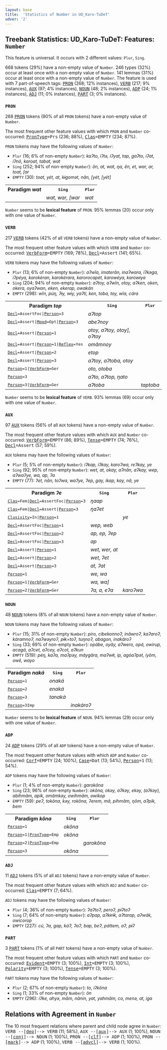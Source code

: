 ```yaml
---
layout: base
title:  'Statistics of Number in UD_Karo-TuDeT'
udver: '2'
---
```


## Treebank Statistics: UD_Karo-TuDeT: Features: `Number`

This feature is universal.
It occurs with 2 different values: `Plur`, `Sing`.

668 tokens (29%) have a non-empty value of `Number`.
246 types (32%) occur at least once with a non-empty value of `Number`.
141 lemmas (31%) occur at least once with a non-empty value of `Number`.
The feature is used with 7 part-of-speech tags: <tt><a href="arr_tudet-pos-PRON.html">PRON</a></tt> (268; 12% instances), <tt><a href="arr_tudet-pos-VERB.html">VERB</a></tt> (217; 9% instances), <tt><a href="arr_tudet-pos-AUX.html">AUX</a></tt> (97; 4% instances), <tt><a href="arr_tudet-pos-NOUN.html">NOUN</a></tt> (48; 2% instances), <tt><a href="arr_tudet-pos-ADP.html">ADP</a></tt> (24; 1% instances), <tt><a href="arr_tudet-pos-ADJ.html">ADJ</a></tt> (11; 0% instances), <tt><a href="arr_tudet-pos-PART.html">PART</a></tt> (3; 0% instances).

### `PRON`

268 <tt><a href="arr_tudet-pos-PRON.html">PRON</a></tt> tokens (90% of all `PRON` tokens) have a non-empty value of `Number`.

The most frequent other feature values with which `PRON` and `Number` co-occurred: <tt><a href="arr_tudet-feat-PronType.html">PronType</a></tt><tt>=Prs</tt> (236; 88%), <tt><a href="arr_tudet-feat-Clas.html">Clas</a></tt><tt>=EMPTY</tt> (234; 87%).

`PRON` tokens may have the following values of `Number`:

* `Plur` (16; 6% of non-empty `Number`): <em>kaʔto, iʔtə, iʔyat, tap, gaʔto, iʔat, iʔnõ, karoat, tabat, wat</em>
* `Sing` (252; 94% of non-empty `Number`): <em>õn, at, wat, ŋa, ẽn, et, war, ar, toat, [ar</em>
* `EMPTY` (30): <em>toat, yét, at, kɨgomət, nãn, [yét, [yét]</em>

<table>
  <tr><th>Paradigm <i>wat</i></th><th><tt>Sing</tt></th><th><tt>Plur</tt></th></tr>
  <tr><td><tt></tt></td><td><em>wat, war, [war</em></td><td><em>wat</em></td></tr>
</table>

`Number` seems to be **lexical feature** of `PRON`. 95% lemmas (20) occur only with one value of `Number`.

### `VERB`

217 <tt><a href="arr_tudet-pos-VERB.html">VERB</a></tt> tokens (42% of all `VERB` tokens) have a non-empty value of `Number`.

The most frequent other feature values with which `VERB` and `Number` co-occurred: <tt><a href="arr_tudet-feat-VerbForm.html">VerbForm</a></tt><tt>=EMPTY</tt> (169; 78%), <tt><a href="arr_tudet-feat-Decl.html">Decl</a></tt><tt>=Assert</tt> (141; 65%).

`VERB` tokens may have the following values of `Number`:

* `Plur` (13; 6% of non-empty `Number`): <em>aʔwĩa, imaterãn, inaʔwara, iʔkəga, iʔpéya, karokéran, karokérara, karorocapét, karowéya, karowɨya</em>
* `Sing` (204; 94% of non-empty `Number`): <em>aʔtoy, aʔwĩn, otoy, aʔken, oken, okera, oyaʔwan, eken, ekerap, owakán</em>
* `EMPTY` (298): <em>wĩn, púŋ, ʔɨy, wɨy, yaʔti, ken, toba, toy, wĩa, cára</em>

<table>
  <tr><th>Paradigm <i>top</i></th><th><tt>Sing</tt></th><th><tt>Plur</tt></th></tr>
  <tr><td><tt><tt><a href="arr_tudet-feat-Decl.html">Decl</a></tt><tt>=AssertFoc</tt>|<tt><a href="arr_tudet-feat-Person.html">Person</a></tt><tt>=3</tt></tt></td><td><em>aʔtop</em></td><td></td></tr>
  <tr><td><tt><tt><a href="arr_tudet-feat-Decl.html">Decl</a></tt><tt>=Assert</tt>|<tt><a href="arr_tudet-feat-Mood.html">Mood</a></tt><tt>=Opt</tt>|<tt><a href="arr_tudet-feat-Person.html">Person</a></tt><tt>=3</tt></tt></td><td><em>abeʔnoy</em></td><td></td></tr>
  <tr><td><tt><tt><a href="arr_tudet-feat-Decl.html">Decl</a></tt><tt>=Assert</tt>|<tt><a href="arr_tudet-feat-Person.html">Person</a></tt><tt>=1</tt></tt></td><td><em>otoy, aʔtoy, otoy], oʔtoy</em></td><td></td></tr>
  <tr><td><tt><tt><a href="arr_tudet-feat-Decl.html">Decl</a></tt><tt>=Assert</tt>|<tt><a href="arr_tudet-feat-Person.html">Person</a></tt><tt>=1</tt>|<tt><a href="arr_tudet-feat-Reflex.html">Reflex</a></tt><tt>=Yes</tt></tt></td><td><em>omãmnoy</em></td><td></td></tr>
  <tr><td><tt><tt><a href="arr_tudet-feat-Decl.html">Decl</a></tt><tt>=Assert</tt>|<tt><a href="arr_tudet-feat-Person.html">Person</a></tt><tt>=2</tt></tt></td><td><em>etop</em></td><td></td></tr>
  <tr><td><tt><tt><a href="arr_tudet-feat-Decl.html">Decl</a></tt><tt>=Assert</tt>|<tt><a href="arr_tudet-feat-Person.html">Person</a></tt><tt>=3</tt></tt></td><td><em>aʔtoy, aʔtoba, otoy</em></td><td></td></tr>
  <tr><td><tt><tt><a href="arr_tudet-feat-Person.html">Person</a></tt><tt>=1</tt>|<tt><a href="arr_tudet-feat-VerbForm.html">VerbForm</a></tt><tt>=Ger</tt></tt></td><td><em>oto, otoba</em></td><td></td></tr>
  <tr><td><tt><tt><a href="arr_tudet-feat-Person.html">Person</a></tt><tt>=3</tt></tt></td><td><em>aʔto, aʔtop, ŋato</em></td><td></td></tr>
  <tr><td><tt><tt><a href="arr_tudet-feat-Person.html">Person</a></tt><tt>=3</tt>|<tt><a href="arr_tudet-feat-VerbForm.html">VerbForm</a></tt><tt>=Ger</tt></tt></td><td><em>aʔtoba</em></td><td><em>taptoba</em></td></tr>
</table>

`Number` seems to be **lexical feature** of `VERB`. 93% lemmas (69) occur only with one value of `Number`.

### `AUX`

97 <tt><a href="arr_tudet-pos-AUX.html">AUX</a></tt> tokens (56% of all `AUX` tokens) have a non-empty value of `Number`.

The most frequent other feature values with which `AUX` and `Number` co-occurred: <tt><a href="arr_tudet-feat-VerbForm.html">VerbForm</a></tt><tt>=EMPTY</tt> (86; 89%), <tt><a href="arr_tudet-feat-Tense.html">Tense</a></tt><tt>=EMPTY</tt> (74; 76%), <tt><a href="arr_tudet-feat-Decl.html">Decl</a></tt><tt>=Assert</tt> (57; 59%).

`AUX` tokens may have the following values of `Number`:

* `Plur` (5; 5% of non-empty `Number`): <em>iʔkap, iʔkay, karoʔwa, reʔkay, ye</em>
* `Sing` (92; 95% of non-empty `Number`): <em>wet, at, okay, aʔnãn, aʔkay, wep, aʔwaʔye, wa, ap, ʔa</em>
* `EMPTY` (77): <em>ʔet, nãn, toʔwa, waʔye, ʔep, gay, ikap, kay, nã, ye</em>

<table>
  <tr><th>Paradigm <i>ʔe</i></th><th><tt>Sing</tt></th><th><tt>Plur</tt></th></tr>
  <tr><td><tt><tt><a href="arr_tudet-feat-Clas.html">Clas</a></tt><tt>=Fem</tt>|<tt><a href="arr_tudet-feat-Decl.html">Decl</a></tt><tt>=AssertFoc</tt>|<tt><a href="arr_tudet-feat-Person.html">Person</a></tt><tt>=3</tt></tt></td><td><em>ŋaap</em></td><td></td></tr>
  <tr><td><tt><tt><a href="arr_tudet-feat-Clas.html">Clas</a></tt><tt>=Fem</tt>|<tt><a href="arr_tudet-feat-Decl.html">Decl</a></tt><tt>=Assert</tt>|<tt><a href="arr_tudet-feat-Person.html">Person</a></tt><tt>=3</tt></tt></td><td><em>ŋaʔet</em></td><td></td></tr>
  <tr><td><tt><tt><a href="arr_tudet-feat-Clusivity.html">Clusivity</a></tt><tt>=In</tt>|<tt><a href="arr_tudet-feat-Person.html">Person</a></tt><tt>=1</tt></tt></td><td></td><td><em>ye</em></td></tr>
  <tr><td><tt><tt><a href="arr_tudet-feat-Decl.html">Decl</a></tt><tt>=AssertFoc</tt>|<tt><a href="arr_tudet-feat-Person.html">Person</a></tt><tt>=1</tt></tt></td><td><em>wep, web</em></td><td></td></tr>
  <tr><td><tt><tt><a href="arr_tudet-feat-Decl.html">Decl</a></tt><tt>=AssertFoc</tt>|<tt><a href="arr_tudet-feat-Person.html">Person</a></tt><tt>=2</tt></tt></td><td><em>ap, ep, ʔep</em></td><td></td></tr>
  <tr><td><tt><tt><a href="arr_tudet-feat-Decl.html">Decl</a></tt><tt>=AssertFoc</tt>|<tt><a href="arr_tudet-feat-Person.html">Person</a></tt><tt>=3</tt></tt></td><td><em>ap</em></td><td></td></tr>
  <tr><td><tt><tt><a href="arr_tudet-feat-Decl.html">Decl</a></tt><tt>=Assert</tt>|<tt><a href="arr_tudet-feat-Person.html">Person</a></tt><tt>=1</tt></tt></td><td><em>wet, wer, at</em></td><td></td></tr>
  <tr><td><tt><tt><a href="arr_tudet-feat-Decl.html">Decl</a></tt><tt>=Assert</tt>|<tt><a href="arr_tudet-feat-Person.html">Person</a></tt><tt>=2</tt></tt></td><td><em>wet, ʔet</em></td><td></td></tr>
  <tr><td><tt><tt><a href="arr_tudet-feat-Decl.html">Decl</a></tt><tt>=Assert</tt>|<tt><a href="arr_tudet-feat-Person.html">Person</a></tt><tt>=3</tt></tt></td><td><em>at, ʔat</em></td><td></td></tr>
  <tr><td><tt><tt><a href="arr_tudet-feat-Person.html">Person</a></tt><tt>=1</tt></tt></td><td><em>we, wa</em></td><td></td></tr>
  <tr><td><tt><tt><a href="arr_tudet-feat-Person.html">Person</a></tt><tt>=1</tt>|<tt><a href="arr_tudet-feat-VerbForm.html">VerbForm</a></tt><tt>=Ger</tt></tt></td><td><em>wa, wa]</em></td><td></td></tr>
  <tr><td><tt><tt><a href="arr_tudet-feat-Person.html">Person</a></tt><tt>=2</tt>|<tt><a href="arr_tudet-feat-VerbForm.html">VerbForm</a></tt><tt>=Ger</tt></tt></td><td><em>ʔa, a, eʔa</em></td><td><em>karoʔwa</em></td></tr>
</table>

### `NOUN`

48 <tt><a href="arr_tudet-pos-NOUN.html">NOUN</a></tt> tokens (8% of all `NOUN` tokens) have a non-empty value of `Number`.

`NOUN` tokens may have the following values of `Number`:

* `Plur` (15; 31% of non-empty `Number`): <em>piro, cibekonnoʔ, inãwroʔ, kaʔaroʔ, káramnoʔ, naʔwəyroʔ, pɨk=toʔ, tuŋnoʔ, abagon, inakároʔ</em>
* `Sing` (33; 69% of non-empty `Number`): <em>opábe, oyãy, aʔwero, opá, owirup, acagá, aʔcet, aʔcey, aʔcot, aʔkun</em>
* `EMPTY` (519): <em>péŋ, kaʔa, maʔpəy, mãygãra, maʔwɨt, ip, agóaʔpət, iyõm, owẽ, wayo</em>

<table>
  <tr><th>Paradigm <i>naká</i></th><th><tt>Sing</tt></th><th><tt>Plur</tt></th></tr>
  <tr><td><tt><tt><a href="arr_tudet-feat-Person.html">Person</a></tt><tt>=1</tt></tt></td><td><em>onaká</em></td><td></td></tr>
  <tr><td><tt><tt><a href="arr_tudet-feat-Person.html">Person</a></tt><tt>=2</tt></tt></td><td><em>enaká</em></td><td></td></tr>
  <tr><td><tt><tt><a href="arr_tudet-feat-Person.html">Person</a></tt><tt>=3</tt></tt></td><td><em>tanaká</em></td><td></td></tr>
  <tr><td><tt><tt><a href="arr_tudet-feat-Person.html">Person</a></tt><tt>=3Imp</tt></tt></td><td></td><td><em>inakároʔ</em></td></tr>
</table>

`Number` seems to be **lexical feature** of `NOUN`. 94% lemmas (29) occur only with one value of `Number`.

### `ADP`

24 <tt><a href="arr_tudet-pos-ADP.html">ADP</a></tt> tokens (29% of all `ADP` tokens) have a non-empty value of `Number`.

The most frequent other feature values with which `ADP` and `Number` co-occurred: <tt><a href="arr_tudet-feat-Corf.html">Corf</a></tt><tt>=EMPTY</tt> (24; 100%), <tt><a href="arr_tudet-feat-Case.html">Case</a></tt><tt>=Dat</tt> (13; 54%), <tt><a href="arr_tudet-feat-Person.html">Person</a></tt><tt>=1</tt> (13; 54%).

`ADP` tokens may have the following values of `Number`:

* `Plur` (1; 4% of non-empty `Number`): <em>garokõna</em>
* `Sing` (23; 96% of non-empty `Number`): <em>okõna, okəy, aʔkəy, ekəy, (aʔkəy), abihmãm, apik, omãmkəy, owihmãm, owikop</em>
* `EMPTY` (59): <em>peʔ, tokõna, kəy, rokõna, ʔerem, mã, pihmãm, ŋõm, aʔpik, bem</em>

<table>
  <tr><th>Paradigm <i>kõna</i></th><th><tt>Sing</tt></th><th><tt>Plur</tt></th></tr>
  <tr><td><tt><tt><a href="arr_tudet-feat-Person.html">Person</a></tt><tt>=1</tt></tt></td><td><em>okõna</em></td><td></td></tr>
  <tr><td><tt><tt><a href="arr_tudet-feat-Person.html">Person</a></tt><tt>=1</tt>|<tt><a href="arr_tudet-feat-PronType.html">PronType</a></tt><tt>=Emp</tt></tt></td><td><em>okõna</em></td><td></td></tr>
  <tr><td><tt><tt><a href="arr_tudet-feat-Person.html">Person</a></tt><tt>=2</tt>|<tt><a href="arr_tudet-feat-PronType.html">PronType</a></tt><tt>=Emp</tt></tt></td><td></td><td><em>garokõna</em></td></tr>
  <tr><td><tt><tt><a href="arr_tudet-feat-Person.html">Person</a></tt><tt>=3</tt></tt></td><td><em>okõna</em></td><td></td></tr>
</table>

### `ADJ`

11 <tt><a href="arr_tudet-pos-ADJ.html">ADJ</a></tt> tokens (5% of all `ADJ` tokens) have a non-empty value of `Number`.

The most frequent other feature values with which `ADJ` and `Number` co-occurred: <tt><a href="arr_tudet-feat-Clas.html">Clas</a></tt><tt>=EMPTY</tt> (7; 64%).

`ADJ` tokens may have the following values of `Number`:

* `Plur` (4; 36% of non-empty `Number`): <em>ʔaʔtoʔ, peroʔ, pɨʔtoʔ</em>
* `Sing` (7; 64% of non-empty `Number`): <em>aʔpap, aʔkɨrɨk, aʔtarap, aʔwák, owicorop</em>
* `EMPTY` (227): <em>cú, ʔa, gap, káʔ, ʔaʔ, bap, beʔ, páttem, aʔ, pɨʔ</em>

### `PART`

3 <tt><a href="arr_tudet-pos-PART.html">PART</a></tt> tokens (1% of all `PART` tokens) have a non-empty value of `Number`.

The most frequent other feature values with which `PART` and `Number` co-occurred: <tt><a href="arr_tudet-feat-Evident.html">Evident</a></tt><tt>=EMPTY</tt> (3; 100%), <tt><a href="arr_tudet-feat-Int.html">Int</a></tt><tt>=EMPTY</tt> (3; 100%), <tt><a href="arr_tudet-feat-Polarity.html">Polarity</a></tt><tt>=EMPTY</tt> (3; 100%), <tt><a href="arr_tudet-feat-Tense.html">Tense</a></tt><tt>=EMPTY</tt> (3; 100%).

`PART` tokens may have the following values of `Number`:

* `Plur` (2; 67% of non-empty `Number`): <em>to, iʔkõna</em>
* `Sing` (1; 33% of non-empty `Number`): <em>õn</em>
* `EMPTY` (296): <em>iʔke, ahyə, mãm, nãnin, yat, yahmãm, co, menə, at, iga</em>

## Relations with Agreement in `Number`

The 10 most frequent relations where parent and child node agree in `Number`:
<tt>VERB --[<tt><a href="arr_tudet-dep-dep.html">dep</a></tt>]--> VERB</tt> (11; 58%),
<tt>AUX --[<tt><a href="arr_tudet-dep-aux.html">aux</a></tt>]--> AUX</tt> (1; 100%),
<tt>NOUN --[<tt><a href="arr_tudet-dep-conj.html">conj</a></tt>]--> NOUN</tt> (1; 100%),
<tt>PRON --[<tt><a href="arr_tudet-dep-clf.html">clf</a></tt>]--> ADP</tt> (1; 100%),
<tt>PRON --[<tt><a href="arr_tudet-dep-mark.html">mark</a></tt>]--> ADP</tt> (1; 100%),
<tt>VERB --[<tt><a href="arr_tudet-dep-advcl.html">advcl</a></tt>]--> VERB</tt> (1; 100%).

